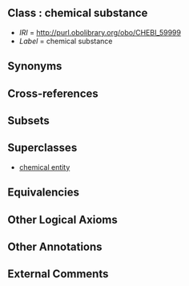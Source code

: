 
## Class : chemical substance

 * *IRI* = http://purl.obolibrary.org/obo/CHEBI_59999
 * *Label* = chemical substance

## Synonyms


## Cross-references


## Subsets


## Superclasses

 * [chemical entity](../../CHEBI/31/CHEBI_24431.md)

## Equivalencies


## Other Logical Axioms


## Other Annotations


## External Comments


